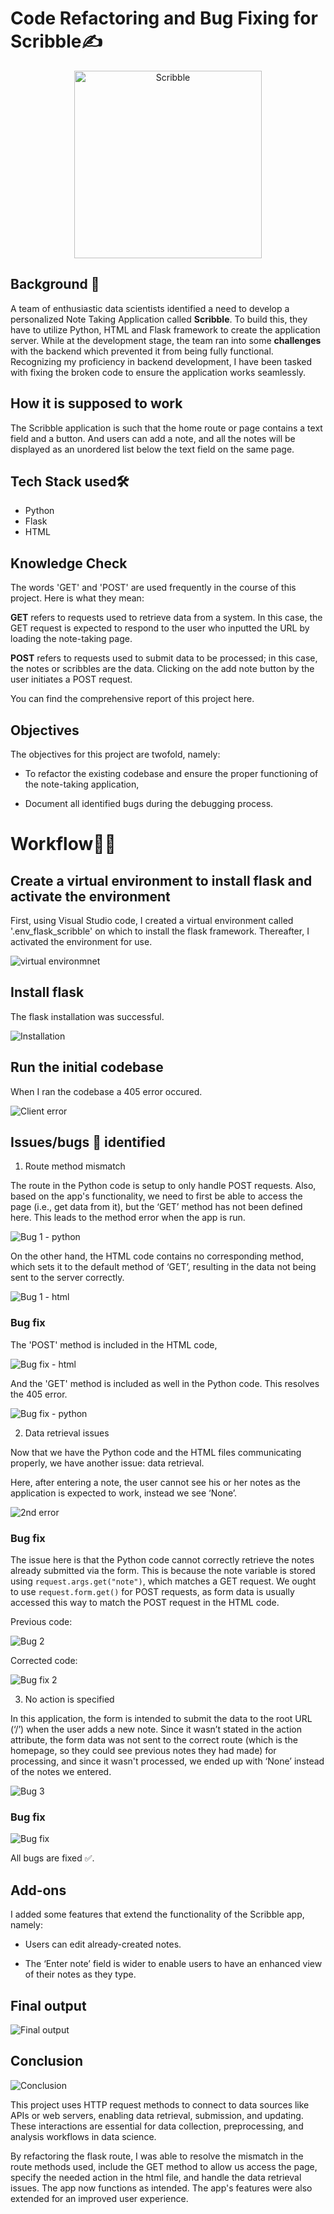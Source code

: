 # Code Refactoring and Bug Fixing for Scribble✍

<p align="center">
    <img width="300" src="https://github.com/HannahIgboke/Code-Refactoring-and-Bug-Fixing-for-Scribble/blob/main/Files/Images/Scribble.jpg" alt="Scribble">
</p>

## Background 📃

A team of enthusiastic data scientists identified a need to develop a personalized Note Taking Application called **Scribble**. To build this, they have to utilize Python, HTML and Flask framework to create the application server. While at the development stage, the team ran into some **challenges** with the backend which prevented it from being fully functional. Recognizing my proficiency in backend development, I have been tasked with fixing the broken code to ensure the application works seamlessly.

## How it is supposed to work

The Scribble application is such that the home route or page contains a text field and a button. And users can add a note, and all the notes will be displayed as an unordered list below the text field on the same page.


## Tech Stack used🛠

- Python
- Flask
- HTML

## Knowledge Check

The words 'GET' and 'POST' are used frequently in the course of this project. Here is what they mean:

**GET** refers to requests used to retrieve data from a system. In this case, the GET request is expected to respond to the user who inputted the URL by loading the note-taking page.

**POST** refers to requests used to submit data to be processed; in this case, the notes or scribbles are the data. Clicking on the add note button by the user initiates a POST request.

You can find the comprehensive report of this project here.

## Objectives

The objectives for this project are twofold, namely:
 
- To refactor the existing codebase and ensure the proper functioning of the note-taking application,

- Document all identified bugs during the debugging process.


# Workflow🤹‍♀️

## Create a virtual environment to install flask and activate the environment

First, using Visual Studio code, I created a virtual environment called '.env_flask_scribble' on which to install the flask framework. Thereafter, I activated the environment for use.

![virtual environmnet](https://github.com/HannahIgboke/Code-Refactoring-and-Bug-Fixing-for-Scribble/blob/main/Files/Images/Virtual%20envrionment%20and%20activation.JPG)



## Install flask

The flask installation was successful.

![Installation](https://github.com/HannahIgboke/Code-Refactoring-and-Bug-Fixing-for-Scribble/blob/main/Files/Images/Installed%20flask.JPG)


## Run the initial codebase

When I ran the codebase a 405 error occured.

![Client error](https://github.com/HannahIgboke/Code-Refactoring-and-Bug-Fixing-for-Scribble/blob/main/Files/Images/Client%20error.JPG)


## Issues/bugs 🐛 identified

1. Route method mismatch

The route in the Python code is setup to only handle POST requests. Also, based on the app's functionality, we need to first be able to access the page (i.e., get data from it), but the ‘GET’ method has not been defined here. This leads to the method error when the app is run.

![Bug 1 - python](https://github.com/HannahIgboke/Code-Refactoring-and-Bug-Fixing-for-Scribble/blob/main/Files/Images/Bug%201%20-%20python.JPG)


On the other hand, the HTML code contains no corresponding method, which sets it to the default method of ‘GET’, resulting in the data not being sent to the server correctly.

![Bug 1 - html](https://github.com/HannahIgboke/Code-Refactoring-and-Bug-Fixing-for-Scribble/blob/main/Files/Images/Bug%201%20-%20html.JPG)


### Bug fix

The 'POST' method is included in the HTML code, 

![Bug fix - html](https://github.com/HannahIgboke/Code-Refactoring-and-Bug-Fixing-for-Scribble/blob/main/Files/Images/Bug%203.JPG)


And the 'GET' method is included as well in the Python code. This resolves the 405 error.

![Bug fix - python](https://github.com/HannahIgboke/Code-Refactoring-and-Bug-Fixing-for-Scribble/blob/main/Files/Images/Bug%20fix%201%20-%20python.JPG)


2. Data retrieval issues

Now that we have the Python code and the HTML files communicating properly, we have another issue: data retrieval.

Here, after entering a note, the user cannot see his or her notes as the application is expected to work, instead we see ‘None’.

![2nd error](https://github.com/HannahIgboke/Code-Refactoring-and-Bug-Fixing-for-Scribble/blob/main/Files/Images/2nd%20error.JPG)

### Bug fix

The issue here is that the Python code cannot correctly retrieve the notes already submitted via the form. This is because the note variable is stored using `request.args.get("note")`, which matches a GET request. We ought to use `request.form.get()` for POST requests, as form data is usually accessed this way to match the POST request in the HTML code.

Previous code:

![Bug 2](https://github.com/HannahIgboke/Code-Refactoring-and-Bug-Fixing-for-Scribble/blob/main/Files/Images/Bug%202%20-%20python.JPG)


Corrected code:

![Bug fix 2](https://github.com/HannahIgboke/Code-Refactoring-and-Bug-Fixing-for-Scribble/blob/main/Files/Images/Bug%20fix%202.JPG)


3. No action is specified

In this application, the form is intended to submit the data to the root URL (‘/’) when the user adds a new note. Since it wasn’t stated in the action attribute, the form data was not sent to the correct route (which is the homepage, so they could see previous notes they had made) for processing, and since it wasn't processed, we ended up with ‘None’ instead of the notes we entered.

![Bug 3](https://github.com/HannahIgboke/Code-Refactoring-and-Bug-Fixing-for-Scribble/blob/main/Files/Images/Bug%203.JPG)

### Bug fix

![Bug fix](https://github.com/HannahIgboke/Code-Refactoring-and-Bug-Fixing-for-Scribble/blob/main/Files/Images/Bug%20fix%203.JPG)


All bugs are fixed ✅.


## Add-ons

I added some features that extend the functionality of the Scribble app, namely:

- Users can edit already-created notes.

- The ‘Enter note’ field is wider to enable users to have an enhanced view of their notes as they type.


## Final output

![Final output](https://github.com/HannahIgboke/Code-Refactoring-and-Bug-Fixing-for-Scribble/blob/main/Files/Images/Final%20output.JPG)


## Conclusion

![Conclusion](https://github.com/HannahIgboke/Code-Refactoring-and-Bug-Fixing-for-Scribble/blob/main/Files/Images/Conclusion.jpg)

This project uses HTTP request methods to connect to data sources like APIs or web servers, enabling data retrieval, submission, and updating. These interactions are essential for data collection, preprocessing, and analysis workflows in data science.

By refactoring the flask route, I was able to resolve the mismatch in the route methods used, include the GET method to allow us access the page, specify the needed action in the html file, and handle the data retrieval issues. The app now functions as intended. The app's features were also extended for an improved user experience.

